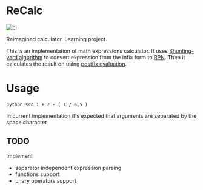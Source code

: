 # ReCalc
![ci](https://github.com/LilacRapture/ReCalc/workflows/ci/badge.svg?branch=master)

Reimagined calculator.
Learning project.

This is an implementation of math expressions calculator.
It uses [Shunting-yard algorithm](https://en.wikipedia.org/wiki/Shunting-yard_algorithm) to convert expression from the infix form to [RPN](https://en.wikipedia.org/wiki/Reverse_Polish_notation). Then it calculates the result on using [postfix evaluation](https://en.wikipedia.org/wiki/Reverse_Polish_notation#Postfix_evaluation_algorithm).

# Usage

`python src 1 + 2 - ( 1 / 6.5 )`

In current implementation it's expected that arguments are separated by the space character

## TODO
Implement
* separator independent expression parsing
* functions support
* unary operators support
